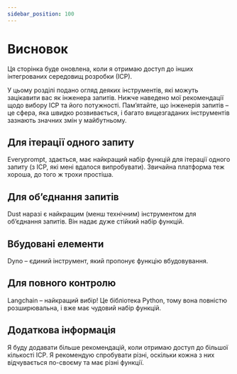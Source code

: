 ```yaml
---
sidebar_position: 100
---
```


# Висновок

Ця сторінка буде оновлена, коли я отримаю доступ до інших інтегрованих середовищ розробки (ІСР).

У цьому розділі подано огляд деяких інструментів, які можуть зацікавити вас як інженера запитів. Нижче наведено мої рекомендації щодо вибору ІСР та його потужності. Пам’ятайте, що інженерія запитів – це сфера, яка швидко розвивається, і багато вищезгаданих інструментів зазнають значних змін у майбутньому.

## Для ітерації одного запиту

Everyprompt, здається, має найкращий набір функцій для ітерації одного запиту (з ІСР, які мені вдалося випробувати). Звичайна платформа теж хороша, до того ж трохи простіша.

## Для об’єднання запитів

Dust наразі є найкращим (менш технічним) інструментом для об’єднання запитів. Він надає дуже стійкий набір функцій.


## Вбудовані елементи

Dyno – єдиний інструмент, який пропонує функцію вбудовування.

## Для повного контролю

Langchain – найкращий вибір! Це бібліотека Python, тому вона повністю розширювальна, і вже має чудовий набір функцій.


## Додаткова інформація

Я буду додавати більше рекомендацій, коли отримаю доступ до більшої кількості ІСР. Я рекомендую спробувати різні, оскільки кожна з них відчувається по-своєму та має різні функції.